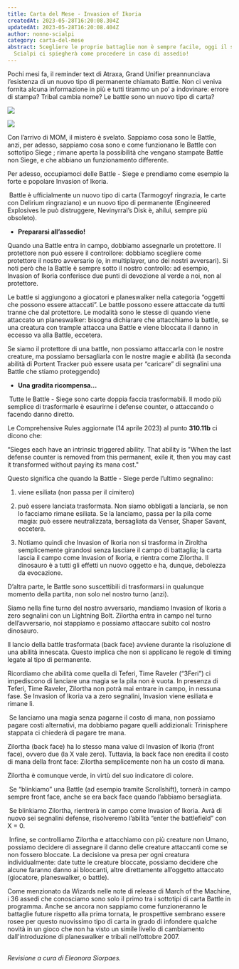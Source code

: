 ```yaml
---
title: Carta del Mese - Invasion of Ikoria
createdAt: 2023-05-28T16:20:08.304Z
updatedAt: 2023-05-28T16:20:08.404Z
author: nonno-scialpi
category: carta-del-mese
abstract: Scegliere le proprie battaglie non è sempre facile, oggi il saggio
  Scialpi ci spiegherà come procedere in caso di assedio!
---
```

Pochi mesi fa, il reminder text di Atraxa, Grand Unifier preannunciava l’esistenza di un nuovo tipo di permanente chiamato Battle. Non ci veniva fornita alcuna informazione in più e tutti tirammo un po’ a indovinare: errore di stampa? Tribal cambia nome? Le battle sono un nuovo tipo di carta?



![](/uploads/mom-190-invasion-of-ikoria.jpg)

![](/uploads/mom-190-zilortha-apex-of-ikoria.jpg)

Con l’arrivo di MOM, il mistero è svelato. Sappiamo cosa sono le Battle, anzi, per adesso, sappiamo cosa sono e come funzionano le Battle con sottotipo Siege ; rimane aperta la possibilità che vengano stampate Battle non Siege, e che abbiano un funzionamento differente.

Per adesso, occupiamoci delle Battle - Siege e prendiamo come esempio la forte e popolare Invasion of Ikoria.

 Battle è ufficialmente un nuovo tipo di carta (<Card>Tarmogoyf</Card> ringrazia, le carte con Delirium ringraziano) e un nuovo tipo di permanente (<Card>Engineered Explosives</Card> le può distruggere, <Card>Nevinyrral’s Disk</Card> è, ahilui, sempre più obsoleto).

* **Prepararsi all’assedio!**

Quando una Battle entra in campo, dobbiamo assegnarle un protettore. Il protettore non può essere il controllore: dobbiamo scegliere come protettore il nostro avversario (o, in multiplayer, uno dei nostri avversari). Si noti però che la Battle è sempre sotto il nostro controllo: ad esempio, Invasion of Ikoria conferisce due punti di devozione al verde a noi, non al protettore.

Le battle si aggiungono a giocatori e planeswalker nella categoria “oggetti che possono essere attaccati”. Le battle possono essere attaccate da tutti tranne che dal protettore. Le modalità sono le stesse di quando viene attaccato un planeswalker: bisogna dichiarare che attacchiamo la battle, se una creatura con trample attacca una Battle e viene bloccata il danno in eccesso va alla Battle, eccetera.

Se siamo il protettore di una battle, non possiamo attaccarla con le nostre creature, ma possiamo bersagliarla con le nostre magie e abilità (la seconda abilità di <Card>Portent Tracker</Card> può essere usata per “caricare” di segnalini una Battle che stiamo proteggendo)

* **Una gradita ricompensa…**

 Tutte le Battle - Siege sono carte doppia faccia trasformabili. Il modo più semplice di trasformarle è esaurirne i defense counter, o attaccando o facendo danno diretto.

Le Comprehensive Rules aggiornate (14 aprile 2023) al punto **310.11b** ci dicono che:

“Sieges each have an intrinsic triggered ability. That ability is "When the last defense counter is removed from this permanent, exile it, then you may cast it transformed without paying its mana cost."

Questo significa che quando la Battle - Siege perde l’ultimo segnalino:

1. viene esiliata (non passa per il cimitero)


2. può essere lanciata trasformata. Non siamo obbligati a lanciarla, se non lo facciamo rimane esiliata. Se la lanciamo, passa per la pila come magia: può essere neutralizzata, bersagliata da Venser, Shaper Savant, eccetera.
3. Notiamo quindi che Invasion of Ikoria non si trasforma in Ziroltha semplicemente girandosi senza lasciare il campo di battaglia; la carta lascia il campo come Invasion of Ikoria, e rientra come Zilortha. Il dinosauro è a tutti gli effetti un nuovo oggetto e ha, dunque, debolezza da evocazione.

D’altra parte, le Battle sono suscettibili di trasformarsi in qualunque momento della partita, non solo nel nostro turno (anzi).

Siamo nella fine turno del nostro avversario, mandiamo Invasion of Ikoria a zero segnalini con un Lightning Bolt. Zilortha entra in campo nel turno dell’avversario, noi stappiamo e possiamo attaccare subito col nostro dinosauro.

Il lancio della battle trasformata (back face) avviene durante la risoluzione di una abilità innescata. Questo implica che non si applicano le regole di timing legate al tipo di permanente. 

Ricordiamo che abilità come quella di <Card>Teferi, Time Raveler</Card> (“3Feri”) ci impediscono di lanciare una magia se la pila non è vuota. In presenza di Teferi, Time Raveler, Zilortha non potrà mai entrare in campo, in nessuna fase. Se Invasion of Ikoria va a zero segnalini, Invasion viene esiliata e rimane lì.

 Se lanciamo una magia senza pagarne il costo di mana, non possiamo pagare costi alternativi, ma dobbiamo pagare quelli addizionali: Trinisphere stappata ci chiederà di pagare tre mana.

Zilortha (back face) ha lo stesso mana value di Invasion of Ikoria (front face), ovvero due (la X vale zero). Tuttavia, la back face non eredita il costo di mana della front face: Zilortha semplicemente non ha un costo di mana.

Zilortha è comunque verde, in virtù del suo indicatore di colore.

 Se “blinkiamo” una Battle (ad esempio tramite <Card>Scrollshift</Card>), tornerà in campo sempre front face, anche se era back face quando l’abbiamo bersagliata.

 Se blinkiamo Zilortha, rientrerà in campo come Invasion of Ikoria. Avrà di nuovo sei segnalini defense, risolveremo l’abilità “enter the battlefield” con X = 0.

 Infine, se controlliamo Zilortha e attacchiamo con più creature non Umano, possiamo decidere di assegnare il danno delle creature attaccanti come se non fossero bloccate. La decisione va presa per ogni creatura individualmente: date tutte le creature bloccate, possiamo decidere che alcune faranno danno ai bloccanti, altre direttamente all’oggetto attaccato (giocatore, planeswalker, o battle).

Come menzionato da Wizards nelle note di release di March of the Machine, i 36 assedi che conosciamo sono solo il primo tra i sottotipi di carta Battle in programma. Anche se ancora non sappiamo come funzioneranno le battaglie future rispetto alla prima tornata, le prospettive sembrano essere rosee per questo nuovissimo tipo di carta in grado di infondere qualche novità in un gioco che non ha visto un simile livello di cambiamento dall'introduzione di planeswalker e tribali nell’ottobre 2007.

\
*Revisione a cura di Eleonora Siorpaes.*
